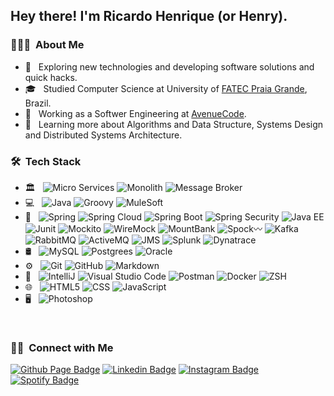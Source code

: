 <h2> Hey there! I'm Ricardo Henrique (or Henry).</h2>

<h3> 👨🏻‍💻 &nbsp;About Me </h3>

- 🤔 &nbsp; Exploring new technologies and developing software solutions and quick hacks.
- 🎓 &nbsp; Studied Computer Science at University of [FATEC Praia Grande](https://www.linkedin.com/school/centro-paula-souza---fatec-praia-grande/), Brazil.
- 💼 &nbsp; Working as a Softwer Engineering at [AvenueCode](https://www.linkedin.com/company/avenuecode/).
- 🌱 &nbsp; Learning more about Algorithms and Data Structure, Systems Design and Distributed Systems Architecture.

<h3> 🛠 &nbsp;Tech Stack</h3>

- 🏛️ &nbsp;
  ![Micro Services](https://img.shields.io/badge/-Micro%20Services-333333?style=fla&logoColor=007ACC)
  ![Monolith](https://img.shields.io/badge/-Monolith-333333?style=fla&logoColor=007ACC)
  ![Message Broker](https://img.shields.io/badge/-Message%20Brokers-333333?style=fla&logoColor=007ACC)
- 💻 &nbsp;
  ![Java](https://img.shields.io/badge/-Java-333333?style=flat&logo=Oracle&logoColor=fc172a)
  ![Groovy](https://img.shields.io/badge/-Groovy-333333?style=flat&logo=apachegroovy)
  ![MuleSoft](https://img.shields.io/badge/-Mule%20Soft-333333?style=flat&logo=mulesoft)
 - 🔗 &nbsp;
  ![Spring](https://img.shields.io/badge/-Spring-333333?style=flat&logo=spring)
  ![Spring Cloud](https://img.shields.io/badge/-Spring%20Cloud-333333?style=flat&logo=spring)
  ![Spring Boot](https://img.shields.io/badge/-Spring%20Boot-333333?style=flat&logo=springboot)
  ![Spring Security](https://img.shields.io/badge/-Spring%20Security-333333?style=flat&logo=springsecurity)
  ![Java EE](https://img.shields.io/badge/-Java%20EE-333333?style=flat)
  ![Junit](https://img.shields.io/badge/-JUnit-333333?style=flat&logo=junit5)
  ![Mockito](https://img.shields.io/badge/-Mockito-333333?style=fla&logoColor=007ACC)
  ![WireMock](https://img.shields.io/badge/-Wire%20Mock-333333?style=fla&logoColor=007ACC)
  ![MountBank](https://img.shields.io/badge/-Mount%20Bank-333333?style=fla&logoColor=007ACC)
  ![Spock](https://img.shields.io/badge/-Spock-333333?style=flat&logo=apachegroovy)〰️
  ![Kafka](https://img.shields.io/badge/-Kafka-333333?style=flat&logo=apachekafka)
  ![RabbitMQ](https://img.shields.io/badge/-RabbitMQ-333333?style=flat&logo=rabbitmq)
  ![ActiveMQ](https://img.shields.io/badge/-ActiveMQ-333333?style=flat)
  ![JMS](https://img.shields.io/badge/-JMS-333333?style=flat)
  ![Splunk](https://img.shields.io/badge/-Splunk-333333?style=flat&logo=splunk)
  ![Dynatrace](https://img.shields.io/badge/-Dynatrace-333333?style=flat&logo=dynatrace)
- 🛢 &nbsp;
  ![MySQL](https://img.shields.io/badge/-MySQL-333333?style=flat&logo=mysql)
  ![Postgrees](https://img.shields.io/badge/-Postgrees-333333?style=flat&logo=postgresql)
  ![Oracle](https://img.shields.io/badge/-Oracle-333333?style=flat&logo=oracle&logoColor=ff0015)
- ⚙️ &nbsp;
  ![Git](https://img.shields.io/badge/-Git-333333?style=flat&logo=git)
  ![GitHub](https://img.shields.io/badge/-GitHub-333333?style=flat&logo=github)
  ![Markdown](https://img.shields.io/badge/-Markdown-333333?style=flat&logo=markdown)
- 🔧 &nbsp;
  ![IntelliJ](https://img.shields.io/badge/-IntelliJ-333333?style=flat&logo=intellijidea)
  ![Visual Studio Code](https://img.shields.io/badge/-Visual%20Studio%20Code-333333?style=flat&logo=visual-studio-code&logoColor=007ACC)
  ![Postman](https://img.shields.io/badge/-Postman-333333?style=flat&logo=postman)
  ![Docker](https://img.shields.io/badge/-Docker-333333?style=flat&logo=docker)
  ![ZSH](https://img.shields.io/badge/-ZSH-333333?style=flat&logo=gnubash)
- 🌐 &nbsp;
  ![HTML5](https://img.shields.io/badge/-HTML5-333333?style=flat&logo=HTML5)
  ![CSS](https://img.shields.io/badge/-CSS-333333?style=flat&logo=CSS3&logoColor=1572B6)
  ![JavaScript](https://img.shields.io/badge/-JavaScript-333333?style=flat&logo=javascript)
- 🖥 &nbsp;
  ![Photoshop](https://img.shields.io/badge/-Photoshop-333333?style=flat&logo=adobe-photoshop)
<br/>

<h3> 🤝🏻 &nbsp;Connect with Me </h3>

[![Github Page Badge](https://img.shields.io/badge/-Github_Page-000?style=flat-square&logo=Github&logoColor=white&link=https://github.com/rihck)](https://github.com/rihck)
[![Linkedin Badge](https://img.shields.io/badge/-LinkedIn-blue?style=flat-square&logo=Linkedin&logoColor=white&link=https://www.linkedin.com/in/rhenriquedev/?locale=en_US/)](https://www.linkedin.com/in/rhenriquedev/?locale=en_US)
[![Instagram Badge](https://img.shields.io/badge/-Instagram-c039a6?style=flat-square&labelColor=c039a6&logo=instagram&logoColor=white&link=https://instagram.com/rihck)](https://instagram.com/rihck)
[![Spotify Badge](https://img.shields.io/badge/-Spotify-1db954?style=flat-square&labelColor=1db954&logo=spotify&logoColor=white&link=https://open.spotify.com/user/rihkck)](https://open.spotify.com/user/rihkck) <em>

[comment]: <> (Icons used in img Shields: https://simpleicons.org/)
[comment]: <> (Github Emoji Picker: https://github-emoji-picker.rickstaa.dev/)

